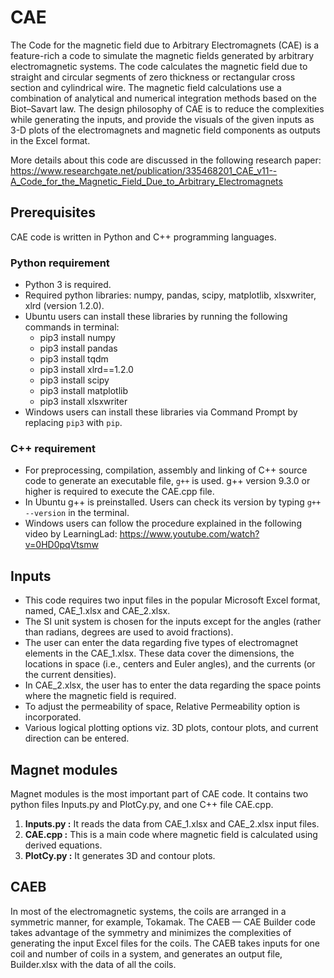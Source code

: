 # CAE

The Code for the magnetic field due to Arbitrary Electromagnets (CAE) is a feature-rich a code to simulate the magnetic fields generated by arbitrary electromagnetic systems. The code calculates the magnetic field due to straight and circular segments of zero thickness or rectangular cross section and cylindrical wire. The magnetic field calculations use a combination of analytical and numerical integration methods based on the Biot–Savart law. The design philosophy of CAE is to reduce the complexities while generating the inputs, and provide the visuals of the given inputs as 3-D plots of the electromagnets and magnetic field components as outputs in the Excel format.

More details about this code are discussed in the following research paper: 
https://www.researchgate.net/publication/335468201_CAE_v11--A_Code_for_the_Magnetic_Field_Due_to_Arbitrary_Electromagnets

## Prerequisites

CAE code is written in Python and C++ programming languages.

### Python requirement

- Python 3 is required.
- Required python libraries: numpy, pandas, scipy, matplotlib, xlsxwriter, xlrd (version 1.2.0).
- Ubuntu users can install these libraries by running the following commands in terminal:
  - pip3 install numpy
  - pip3 install pandas
  - pip3 install tqdm
  - pip3 install xlrd==1.2.0
  - pip3 install scipy
  - pip3 install matplotlib
  - pip3 install xlsxwriter
- Windows users can install these libraries via Command Prompt by replacing `pip3` with `pip`.

### C++ requirement

- For preprocessing, compilation, assembly and linking of C++ source code to generate an executable file, `g++` is used. g++ version 9.3.0 or higher is required to execute the CAE.cpp file.
- In Ubuntu g++ is preinstalled. Users can check its version by typing `g++ --version` in the terminal.
- Windows users can follow the procedure explained in the following video by LearningLad: https://www.youtube.com/watch?v=0HD0pqVtsmw

## Inputs

- This code requires two input files in the popular Microsoft Excel format, named, CAE_1.xlsx and CAE_2.xlsx. 
- The SI unit system is chosen for the inputs except for the angles (rather than radians, degrees are used to avoid fractions).
- The user can enter the data regarding five types of electromagnet elements in the CAE_1.xlsx. These data cover the dimensions, the locations in space (i.e., centers and Euler angles), and the currents (or the current densities).
- In CAE_2.xlsx, the user has to enter the data regarding the space points where the magnetic field is required. 
- To adjust the permeability of space, Relative Permeability option is incorporated.
- Various logical plotting options viz. 3D plots, contour plots, and current direction can be entered.

## Magnet modules

Magnet modules is the most important part of CAE code. It contains two python files Inputs.py and PlotCy.py, and one C++ file CAE.cpp.
1. **Inputs.py :** It reads the data from CAE_1.xlsx and CAE_2.xlsx input files.
2. **CAE.cpp :** This is a main code where magnetic field is calculated using derived equations.
3. **PlotCy.py :** It generates 3D and contour plots.

## CAEB

In most of the electromagnetic systems, the coils are arranged in a symmetric manner, for example, Tokamak. The CAEB — CAE Builder code takes advantage of the symmetry and minimizes the complexities of generating the input Excel files for the coils. The CAEB takes inputs for one coil and number of coils in a system, and generates an output file, Builder.xlsx with the data of all the coils.
